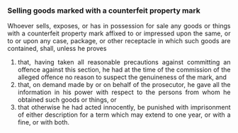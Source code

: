 ### Selling goods marked with a counterfeit property mark
<div style="text-align: justify">

Whoever sells, exposes, or has in possession for sale any goods or things with a counterfeit property mark affixed to or impressed upon the same, or to or upon any case, package, or other receptacle in which such goods are contained, shall, unless he proves

</div>

1. <div style="text-align: justify"> that, having taken all reasonable precautions against committing an offence against this section, he had at the time of the commission of the alleged offence no reason to suspect the genuineness of the mark, and
2. <div style="text-align: justify"> that, on demand made by or on behalf of the prosecutor, he gave all the information in his power with respect to the persons from whom he obtained such goods or things, or
3. <div style="text-align: justify"> that otherwise he had acted innocently, be punished with imprisonment of either description for a term which may extend to one year, or with a fine, or with both.
